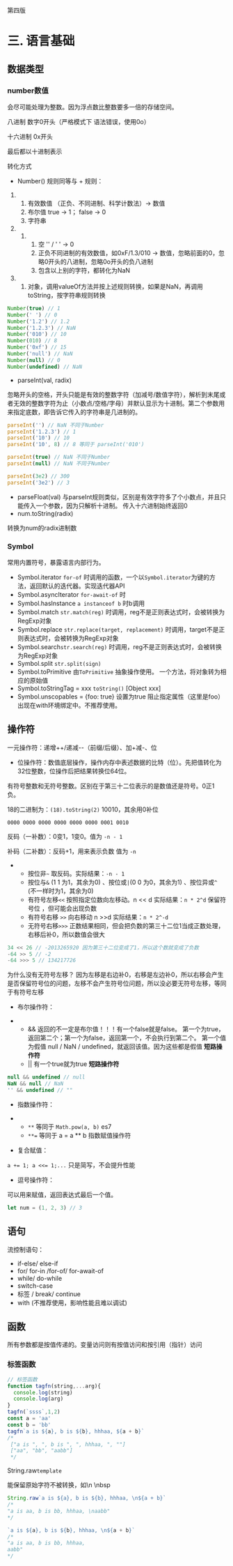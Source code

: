 第四版

# 三. 语言基础

## 数据类型

### number数值

会尽可能处理为整数。因为浮点数比整数要多一倍的存储空间。

八进制 数字0开头（严格模式下 语法错误，使用0o）

十六进制 0x开头

最后都以十进制表示



转化方式

- Number()  规则同等与 +
  规则：

1. 1. 有效数值 （正负、不同进制、科学计数法）-> 数值
   2. 布尔值 true -> 1； false -> 0
   3. 字符串

1. 1. 1. 空 '' / '  ' -> 0
      2. 正负不同进制的有效数值，如0xF/1.3/010 -> 数值，忽略前面的0，忽略0开头的八进制，忽略0o开头的负八进制
      3. 包含以上别的字符，都转化为NaN

1. 1. 对象，调用valueOf方法并按上述规则转换，如果是NaN，再调用toString，按字符串规则转换

```js
Number(true) // 1
Number(' ') // 0
Number('1.2') // 1.2
Number('1.2.3') // NaN
Number('010') // 10
Number(010) // 8
Number('0xf') // 15
Number('null') // NaN
Number(null) // 0
Number(undefined) // NaN
```

- parseInt(val, radix)

忽略开头的空格，开头只能是有效的整数字符（加减号/数值字符），解析到末尾或者无效的整数字符为止（小数点/空格/字母）并默认显示为十进制。第二个参数用来指定底数，即告诉它传入的字符串是几进制的。

```js
parseInt('') // NaN 不同于Number
parseInt('1.2.3') // 1
parseInt('10') // 10
parseInt('10', 8) // 8 等同于 parseInt('010')

parseInt(true) // NaN 不同于Number
parseInt(null) // NaN 不同于Number

parseInt(3e2) // 300
parseInt('3e2') // 3
```



- parseFloat(val)
  与parseInt规则类似，区别是有效字符多了个小数点，并且只能传入一个参数，因为只解析十进制。
  传入十六进制始终返回0
- num.toString(radix)

转换为num的radix进制数

### Symbol

常用内置符号，暴露语言内部行为。

- Symbol.iterator `for-of` 时调用的函数，一个以`Symbol.iterator`为键的方法，返回默认的迭代器。实现迭代器API
- Symbol.asyncIterator `for-await-of` 时
- Symbol.hasInstance `a instanceof b` 时b调用
- Symbol.match `str.match(reg)` 时调用，reg不是正则表达式时，会被转换为RegExp对象
- Symbol.replace `str.replace(target, replacement)` 时调用，target不是正则表达式时，会被转换为RegExp对象
- Symbol.search`str.search(reg)` 时调用，reg不是正则表达式时，会被转换为RegExp对象
- Symbol.split `str.split(sign)`
- Symbol.toPrimitive 由`ToPrimitive` 抽象操作使用。 一个方法，将对象转为相应的原始值
- Symbol.toStringTag = xxx `toString()`  [Object xxx]
- Symbol.unscopables  =  {foo: true} 设置为true 阻止指定属性（这里是foo）出现在with环境绑定中。不推荐使用。



## 操作符

一元操作符：递增++/递减--（前缀/后缀）、加+减-、位



- 位操作符：数值底层操作，操作内存中表述数据的比特（位）。先把值转化为32位整数，位操作后把结果转换位64位。

有符号整数和无符号整数。区别在于第三十二位表示的是数值还是符号。0正1负。



18的二进制为：`(18).toString(2)` 10010，其余用0补位

`0000 0000 0000 0000 0000 0000 0001 0010`

反码（一补数）：0变1，1变0。值为 `-n - 1`

补码（二补数）：反码+1，用来表示负数 值为 `-n`

- - 按位非`~`  取反码。实际结果：`-n - 1`
  - 按位与`&` (1 1 为1，其余为0) 、按位或`|`(0 0 为0，其余为1) 、按位异或`^` (不一样时为1，其余为0)
  - 有符号左移`<<` 按照指定位数向左移动。n << d 实际结果：`n * 2^d` 保留符号位 ，但可能会出现负数
  - 有符号右移 `>>` 向右移动 n >>d 实际结果：`n * 2^-d`
  - 无符号右移`>>>` 正数结果相同，但会把负数的第三十二位1当成正数处理，右移后补0，所以数值会很大

```js
34 << 26 // -2013265920 因为第三十二位变成了1，所以这个数就变成了负数
-64 >> 5 // -2
-64 >>> 5 // 134217726
```

为什么没有无符号左移？
因为左移是右边补0，右移是左边补0，所以右移会产生是否保留符号位的问题，左移不会产生符号位问题，所以没必要无符号左移，等同于有符号左移



- 布尔操作符：

- - && 返回的不一定是布尔值！！！有一个false就是false。 第一个为true，返回第二个；第一个为false，返回第一个，不会执行到第二个。
    第一个值为假值 null / NaN / undefined，就返回该值。因为这些都是假值
    **短路操作符**
  - || 有一个true就为true **短路操作符**

```js
null && undefined // null
NaN && null // NaN
'' && undefined // ""
```



- 指数操作符：

- - `**` 等同于 `Math.pow(a, b)` es7
  - `**=` 等同于 a = a ** b 指数赋值操作符



- 复合赋值：

`a += 1; a <<= 1;...` 只是简写，不会提升性能

- 逗号操作符：

可以用来赋值，返回表达式最后一个值。

```js
let num = (1, 2, 3) // 3
```



## 语句



流控制语句：



- if-else/ else-if
- for/ for-in /for-of/ for-await-of
- while/ do-while
- switch-case
- 标签 / break/ continue
- with (不推荐使用，影响性能且难以调试)



## 函数



所有参数都是按值传递的。变量访问则有按值访问和按引用（指针）访问

### 标签函数

```js
// 标签函数
function tagfn(string,...arg){
  console.log(string)
  console.log(arg)
}
tagfn(`ssss`,1,2)
const a = 'aa'
const b = 'bb'
tagfn`a is ${a}, b is ${b}, hhhaa, ${a + b}`
/*
 ["a is ", ", b is ", ", hhhaa, ", ""]
 ["aa", "bb", "aabb"]
 */
```

String.raw`template`

能保留原始字符不被转换，如\n \nbsp

```js
String.raw`a is ${a}, b is ${b}, hhhaa, \n${a + b}`
/*
"a is aa, b is bb, hhhaa, \naabb"
*/

`a is ${a}, b is ${b}, hhhaa, \n${a + b}`
/*
"a is aa, b is bb, hhhaa, 
aabb"
*/
```
